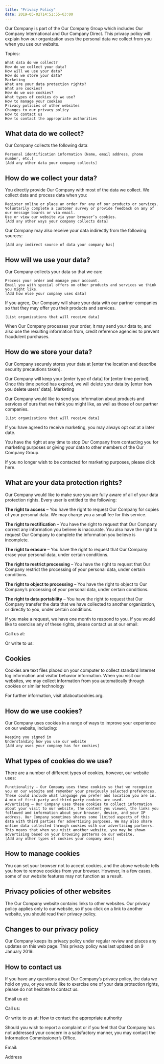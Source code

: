 ```yaml
---
title: "Privacy Policy"
date: 2019-05-02T14:51:55+03:00
---
```


Our Company is part of the Our Company Group which includes Our Company International and Our Company Direct. This privacy policy will explain how our organization uses the personal data we collect from you when you use our website.

Topics:

    What data do we collect?
    How do we collect your data?
    How will we use your data?
    How do we store your data?
    Marketing
    What are your data protection rights?
    What are cookies?
    How do we use cookies?
    What types of cookies do we use?
    How to manage your cookies
    Privacy policies of other websites
    Changes to our privacy policy
    How to contact us
    How to contact the appropriate authorities

## What data do we collect?

Our Company collects the following data:

    Personal identification information (Name, email address, phone number, etc.)
    [Add any other data your company collects]

## How do we collect your data?

You directly provide Our Company with most of the data we collect. We collect data and process data when you:

    Register online or place an order for any of our products or services.
    Voluntarily complete a customer survey or provide feedback on any of our message boards or via email.
    Use or view our website via your browser’s cookies.
    [Add any other ways your company collects data]

Our Company may also receive your data indirectly from the following sources:

    [Add any indirect source of data your company has]

## How will we use your data?

Our Company collects your data so that we can:

    Process your order and manage your account.
    Email you with special offers on other products and services we think you might like.
    [Add how else your company uses data]

If you agree, Our Company will share your data with our partner companies so that they may offer you their products and services.

    [List organizations that will receive data]

When Our Company processes your order, it may send your data to, and also use the resulting information from, credit reference agencies to prevent fraudulent purchases.
## How do we store your data?

Our Company securely stores your data at [enter the location and describe security precautions taken].

Our Company will keep your [enter type of data] for [enter time period]. Once this time period has expired, we will delete your data by [enter how you delete users’ data].
Marketing

Our Company would like to send you information about products and services of ours that we think you might like, as well as those of our partner companies.

    [List organizations that will receive data]

If you have agreed to receive marketing, you may always opt out at a later date.

You have the right at any time to stop Our Company from contacting you for marketing purposes or giving your data to other members of the Our Company Group.

If you no longer wish to be contacted for marketing purposes, please click here.

## What are your data protection rights?

Our Company would like to make sure you are fully aware of all of your data protection rights. Every user is entitled to the following:

**The right to access** – You have the right to request Our Company for copies of your personal data. We may charge you a small fee for this service.

**The right to rectification** – You have the right to request that Our Company correct any information you believe is inaccurate. You also have the right to request Our Company to complete the information you believe is incomplete.

**The right to erasure** – You have the right to request that Our Company erase your personal data, under certain conditions.

**The right to restrict processing** – You have the right to request that Our Company restrict the processing of your personal data, under certain conditions.

**The right to object to processing** – You have the right to object to Our Company’s processing of your personal data, under certain conditions.

**The right to data portability** – You have the right to request that Our Company transfer the data that we have collected to another organization, or directly to you, under certain conditions.

If you make a request, we have one month to respond to you. If you would like to exercise any of these rights, please contact us at our email:

Call us at:

Or write to us:

## Cookies

Cookies are text files placed on your computer to collect standard Internet log information and visitor behavior information. When you visit our websites, we may collect information from you automatically through cookies or similar technology

For further information, visit allaboutcookies.org.

## How do we use cookies?

Our Company uses cookies in a range of ways to improve your experience on our website, including:

    Keeping you signed in
    Understanding how you use our website
    [Add any uses your company has for cookies]

## What types of cookies do we use?

There are a number of different types of cookies, however, our website uses:

    Functionality – Our Company uses these cookies so that we recognize you on our website and remember your previously selected preferences. These could include what language you prefer and location you are in. A mix of first-party and third-party cookies are used.
    Advertising – Our Company uses these cookies to collect information about your visit to our website, the content you viewed, the links you followed and information about your browser, device, and your IP address. Our Company sometimes shares some limited aspects of this data with third parties for advertising purposes. We may also share online data collected through cookies with our advertising partners. This means that when you visit another website, you may be shown advertising based on your browsing patterns on our website.
    [Add any other types of cookies your company uses]

## How to manage cookies

You can set your browser not to accept cookies, and the above website tells you how to remove cookies from your browser. However, in a few cases, some of our website features may not function as a result.

## Privacy policies of other websites

The Our Company website contains links to other websites. Our privacy policy applies only to our website, so if you click on a link to another website, you should read their privacy policy.
## Changes to our privacy policy

Our Company keeps its privacy policy under regular review and places any updates on this web page. This privacy policy was last updated on 9 January 2019.
## How to contact us

If you have any questions about Our Company’s privacy policy, the data we hold on you, or you would like to exercise one of your data protection rights, please do not hesitate to contact us.

Email us at:

Call us:

Or write to us at:
How to contact the appropriate authority

Should you wish to report a complaint or if you feel that Our Company has not addressed your concern in a satisfactory manner, you may contact the Information Commissioner’s Office.

Email:

Address